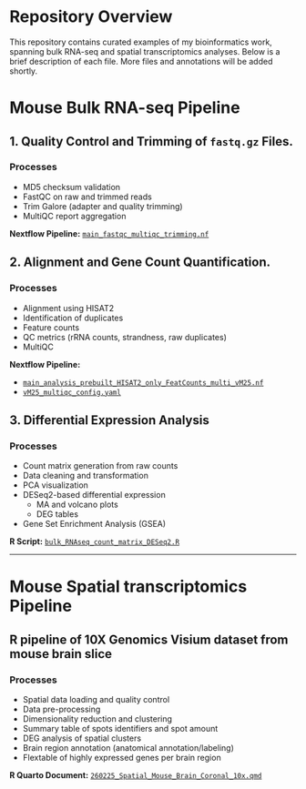 # Repository Overview

This repository contains curated examples of my bioinformatics work, spanning bulk RNA-seq and spatial transcriptomics analyses. Below is a brief description of each file. More files and annotations will be added shortly.


# Mouse Bulk RNA-seq Pipeline


## 1. Quality Control and Trimming of `fastq.gz` Files.

### Processes
- MD5 checksum validation
- FastQC on raw and trimmed reads
- Trim Galore (adapter and quality trimming)
- MultiQC report aggregation

**Nextflow Pipeline:** [`main_fastqc_multiqc_trimming.nf`](main_fastqc_multiqc_trimming.nf)


## 2. Alignment and Gene Count Quantification.

### Processes
- Alignment using HISAT2
- Identification of duplicates  
- Feature counts
- QC metrics (rRNA counts, strandness, raw duplicates)
- MultiQC

**Nextflow Pipeline:** 
- [`main_analysis_prebuilt_HISAT2_only_FeatCounts_multi_vM25.nf`](main_analysis_prebuilt_HISAT2_only_FeatCounts_multi_vM25.nf)
- [`vM25_multiqc_config.yaml`](vM25_multiqc_config.yaml)


## 3. Differential Expression Analysis

### Processes
- Count matrix generation from raw counts
- Data cleaning and transformation
- PCA visualization
- DESeq2-based differential expression
  - MA and volcano plots
  - DEG tables
- Gene Set Enrichment Analysis (GSEA)

**R Script:** [`bulk_RNAseq_count_matrix_DESeq2.R`](bulk_RNAseq_count_matrix_DESeq2.R)


---


# Mouse Spatial transcriptomics Pipeline


## R pipeline of 10X Genomics Visium dataset from mouse brain slice

### Processes
- Spatial data loading and quality control
- Data pre-processing
- Dimensionality reduction and clustering
- Summary table of spots identifiers and spot amount
- DEG analysis of spatial clusters
- Brain region annotation (anatomical annotation/labeling)
- Flextable of highly expressed genes per brain region

**R Quarto Document:** [`260225_Spatial_Mouse_Brain_Coronal_10x.qmd`](260225_Spatial_Mouse_Brain_Coronal_10x.qmd)




